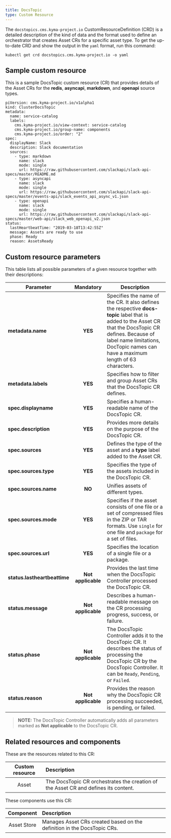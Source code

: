 ```yaml
---
title: DocsTopic
type: Custom Resource
---
```


The `docstopics.cms.kyma-project.io` CustomResourceDefinition (CRD) is a detailed description of the kind of data and the format used to define an orchestrator that creates Asset CRs for a specific asset type. To get the up-to-date CRD and show the output in the `yaml` format, run this command:

```
kubectl get crd docstopics.cms.kyma-project.io -o yaml
```

## Sample custom resource

This is a sample DocsTopic custom resource (CR) that provides details of the Asset CRs for the **redis**, **asyncapi**, **markdown**, and **openapi** source types.

```
piVersion: cms.kyma-project.io/v1alpha1
kind: ClusterDocsTopic
metadata:
  name: service-catalog
  labels:
    cms.kyma-project.io/view-context: service-catalog
    cms.kyma-project.io/group-name: components
    cms.kyma-project.io/order: "2"
spec:
  displayName: Slack
  description: Slack documentation
  sources:
    - type: markdown
      name: slack
      mode: single
      url: https://raw.githubusercontent.com/slackapi/slack-api-specs/master/README.md
    - type: asyncapi
      name: slack
      mode: single
      url: https://raw.githubusercontent.com/slackapi/slack-api-specs/master/events-api/slack_events_api_async_v1.json
    - type: openapi
      name: slack
      mode: single
      url: https://raw.githubusercontent.com/slackapi/slack-api-specs/master/web-api/slack_web_openapi_v2.json
status:
  lastHeartbeatTime: "2019-03-18T13:42:55Z"
  message: Assets are ready to use
  phase: Ready
  reason: AssetsReady
```

## Custom resource parameters

This table lists all possible parameters of a given resource together with their descriptions:


| Parameter   |      Mandatory      |  Description |
|----------|:-------------:|------|
| **metadata.name** |    **YES**   | Specifies the name of the CR. It also defines the respective **docs-topic** label that is added to the Asset CR that the DocsTopic CR defines. Because of label name limitations, DocTopic names can have a maximum length of 63 characters. |
| **metadata.labels** |    **YES**   | Specifies how to filter and group Asset CRs that the DocsTopic CR defines. |
| **spec.displayname** |    **YES**   | Specifies a human-readable name of the DocsTopic CR. |
| **spec.description** |    **YES**   | Provides more details on the purpose of the DocsTopic CR. |
| **spec.sources** |    **YES**   | Defines the type of the asset and a **type** label added to the Asset CR.  |
| **spec.sources.type** |    **YES**   | Specifies the type of the assets included in the DocsTopic CR. |
| **spec.sources.name** |    **NO**   | Unifies assets of different types. |
| **spec.sources.mode** |    **YES**   | Specifies if the asset consists of one file or a set of compressed files in the ZIP or TAR formats. Use `single` for one file and `package` for a set of files.  |
| **spec.sources.url** |    **YES**   | Specifies the location of a single file or a package. |
| **status.lastheartbeattime** |    **Not applicable**   | Provides the last time when the DocsTopic Controller processed the DocsTopic CR. |
| **status.message** |    **Not applicable**   | Describes a human-readable message on the CR processing progress, success, or failure. |
| **status.phase** |    **Not applicable**   | The DocsTopic Controller adds it to the DocsTopic CR. It describes the status of processing the DocsTopic CR by the DocsTopic Controller. It can be `Ready`, `Pending`, or `Failed`. |
| **status.reason** |    **Not applicable**   | Provides the reason why the DocsTopic CR processing succeeded, is pending, or failed.  |

> **NOTE:** The DocsTopic Controller automatically adds all parameters marked as **Not applicable** to the DocsTopic CR.

## Related resources and components

These are the resources related to this CR:

| Custom resource |   Description |
|:----------:|:------|
| Asset |  The DocsTopic CR orchestrates the creation of the Asset CR and defines its content. |

These components use this CR:

| Component   |   Description |
|:----------:|:------|
| Asset Store | Manages Asset CRs created based on the definition in the DocsTopic CRs. |
